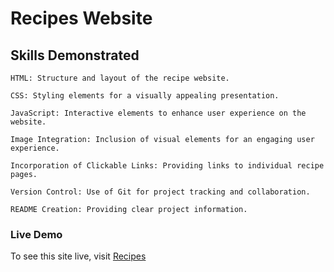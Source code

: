 # Recipes Website 

## Skills Demonstrated

    HTML: Structure and layout of the recipe website.

    CSS: Styling elements for a visually appealing presentation.

    JavaScript: Interactive elements to enhance user experience on the website.

    Image Integration: Inclusion of visual elements for an engaging user experience.

    Incorporation of Clickable Links: Providing links to individual recipe pages.

    Version Control: Use of Git for project tracking and collaboration.

    README Creation: Providing clear project information.

### Live Demo

To see this site live, visit [Recipes](https://chrisandkellysrecipes.netlify.app/)






 


